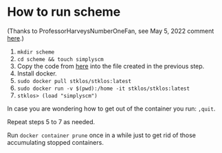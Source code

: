 # How to run scheme

(Thanks to ProfessorHarveysNumberOneFan, see May 5, 2022 comment [here](https://archive.org/details/ucberkeley_webcast_l28HAzKy0N8).)

1. ```mkdir scheme```
2. ```cd scheme && touch simplyscm```
3. Copy the code from [here](https://people.eecs.berkeley.edu/~bh/ssch27/appendix-simply.html) into the file created in the previous step.
4. Install docker.
5. ```sudo docker pull stklos/stklos:latest```
6. ```sudo docker run -v $(pwd):/home -it stklos/stklos:latest```
7. ```stklos> (load "simplyscm")```

In case you are wondering how to get out of the container you run: ```,quit```.

Repeat steps 5 to 7 as needed.

Run ```docker container prune``` once in a while just to get rid of those accumulating stopped containers.

